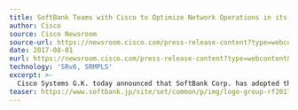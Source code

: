 ```yaml
---
title: SoftBank Teams with Cisco to Optimize Network Operations in its Next-Generation Mobile IP Core Network
author: Cisco
source: Cisco Newsroom
source-url: https://newsroom.cisco.com/press-release-content?type=webcontent&articleId=1871147
date: 2017-08-01
eurl: https://newsroom.cisco.com/press-release-content?type=webcontent&articleId=1871147
technology: 'SRv6, SRMPLS'
excerpt: >-
  Cisco Systems G.K. today announced that SoftBank Corp. has adopted the Cisco Network Convergence System 5500 Series, providing high-density 100GE routing and Segment Routing technology for optimizing network operations for its next-generation mobile IP core network.
teaser: https://www.softbank.jp/site/set/common/p/img/logo-group-rf2017-ph1.png
---
```


